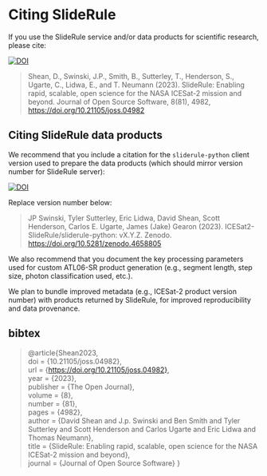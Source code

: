 # Citing SlideRule
If you use the SlideRule service and/or data products for scientific research, please cite:

[![DOI](https://joss.theoj.org/papers/10.21105/joss.04982/status.svg)](https://doi.org/10.21105/joss.04982)

>Shean, D., Swinski, J.P., Smith, B., Sutterley, T., Henderson, S., Ugarte, C., Lidwa, E., and T. Neumann (2023). SlideRule: Enabling rapid, scalable, open science for the NASA ICESat-2 mission and beyond. Journal of Open Source Software, 8(81), 4982, https://doi.org/10.21105/joss.04982

## Citing SlideRule data products
We recommend that you include a citation for the `sliderule-python` client version used to prepare the data products (which should mirror version number for SlideRule server):

[![DOI](https://zenodo.org/badge/DOI/10.5281/zenodo.4658805.svg)](https://doi.org/10.5281/zenodo.4658805)

Replace version number below:
>JP Swinski, Tyler Sutterley, Eric Lidwa, David Shean, Scott Henderson, Carlos E. Ugarte, James (Jake) Gearon (2023). ICESat2-SlideRule/sliderule-python: vX.Y.Z. Zenodo. https://doi.org/10.5281/zenodo.4658805

We also recommend that you document the key processing parameters used for custom ATL06-SR product generation (e.g., segment length, step size, photon classification used, etc.).

We plan to bundle improved metadata (e.g., ICESat-2 product version number) with products returned by SlideRule, for improved reproducibility and data provenance.

## bibtex
> @article{Shean2023,  
> doi = {10.21105/joss.04982},  
> url = {https://doi.org/10.21105/joss.04982},  
> year = {2023},  
> publisher = {The Open Journal},  
> volume = {8},  
> number = {81},  
> pages = {4982},  
> author = {David Shean and J.p. Swinski and Ben Smith and Tyler Sutterley and Scott Henderson and Carlos Ugarte and Eric Lidwa and Thomas Neumann},  
> title = {SlideRule: Enabling rapid, scalable, open science for the NASA ICESat-2 mission and beyond},  
> journal = {Journal of Open Source Software} } 
